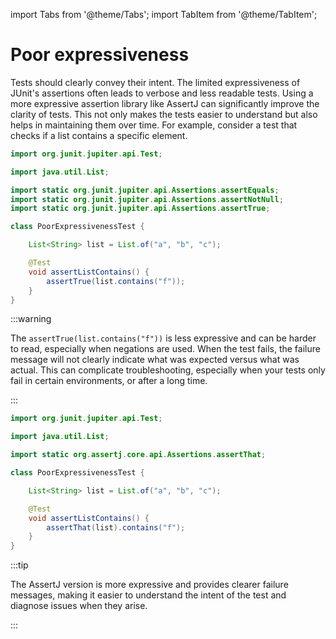 import Tabs from '@theme/Tabs';
import TabItem from '@theme/TabItem';

# Poor expressiveness

Tests should clearly convey their intent.
The limited expressiveness of JUnit's assertions often leads to verbose and less readable tests.
Using a more expressive assertion library like AssertJ can significantly improve the clarity of tests.
This not only makes the tests easier to understand but also helps in maintaining them over time.
For example, consider a test that checks if a list contains a specific element.

<Tabs groupId="state">
<TabItem value="before" label="Before">

```java title="PoorExpressivenessTest.java"
import org.junit.jupiter.api.Test;

import java.util.List;

import static org.junit.jupiter.api.Assertions.assertEquals;
import static org.junit.jupiter.api.Assertions.assertNotNull;
import static org.junit.jupiter.api.Assertions.assertTrue;

class PoorExpressivenessTest {

    List<String> list = List.of("a", "b", "c");

    @Test
    void assertListContains() {
        assertTrue(list.contains("f"));
    }
}
```

:::warning

The `assertTrue(list.contains("f"))` is less expressive and can be harder to read, especially when negations are used.
When the test fails, the failure message will not clearly indicate what was expected versus what was actual.
This can complicate troubleshooting, especially when your tests only fail in certain environments, or after a long time.

:::

</TabItem>
<TabItem value="after" label="After">

```java title="PoorExpressivenessTest.java"
import org.junit.jupiter.api.Test;

import java.util.List;

import static org.assertj.core.api.Assertions.assertThat;

class PoorExpressivenessTest {

    List<String> list = List.of("a", "b", "c");

    @Test
    void assertListContains() {
        assertThat(list).contains("f");
    }
}
```

:::tip

The AssertJ version is more expressive and provides clearer failure messages, making it easier to understand the intent of the test and diagnose issues when they arise.

:::

</TabItem>
</Tabs>
